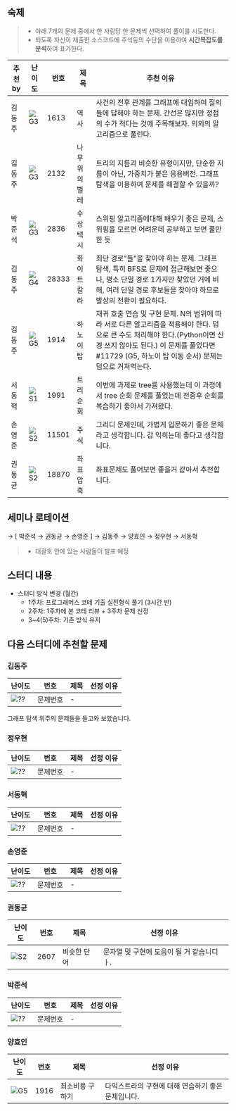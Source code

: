 <!-- 문제 템플릿

| 난이도 | 번호     | 제목 | 선정 이유 |
| ------ | -------- | ---- | --------- |
| ![??]  | 문제번호 | -    |           |

-->

## 숙제

> -   아래 7개의 문제 중에서 한 사람당 한 문제씩 선택하여 풀이를 시도한다.
> -   되도록 자신이 제출한 소스코드에 주석등의 수단을 이용하여 **시간복잡도를 분석**하여 표기한다.

| 추천 by | 난이도 | 번호  | 제목           | 추천 이유                                                                                                                                                                                                                       |
| ------- | ------ | ----- | -------------- | ------------------------------------------------------------------------------------------------------------------------------------------------------------------------------------------------------------------------------- |
| 김동주  | ![G3]  | 1613  | 역사           | 사건의 전후 관계를 그래프에 대입하여 질의들에 답해야 하는 문제. 간선은 많지만 정점의 수가 적다는 것에 주목해보자. 의외의 알고리즘으로 풀린다.                                                                                   |
| 김동주  | ![G3]  | 2132  | 나무 위의 벌레 | 트리의 지름과 비슷한 유형이지만, 단순한 지름이 아닌, 가중치가 붙은 응용버전. 그래프 탐색을 이용하여 문제를 해결할 수 있을까?                                                                                                    |
| 박준석  | ![G3]  | 2836  | 수상 택시      | 스위핑 알고리즘에대해 배우기 좋은 문제, 스위핑을 모르면 어려운데 공부하고 보면 풀만한 듯                                                                                                                                        |
| 김동주  | ![G4]  | 28333 | 화이트 칼라    | 최단 경로"들"을 찾아야 하는 문제. 그래프 탐색, 특히 BFS로 문제에 접근해보면 좋으나, 평소 단일 경로 1가지만 찾았던 거에 비해, 여러 단일 경로 후보들을 찾아야 하므로 발상의 전환이 필요하다.                                      |
| 김동주  | ![G5]  | 1914  | 하노이 탑      | 재귀 호출 연습 및 구현 문제. N의 범위에 따라 서로 다른 알고리즘을 적용해야 한다. 덤으로 큰 수도 처리해야 한다.(Python이면 신경 쓰지 않아도 된다.) 이 문제를 풀었다면 #11729 (G5, 하노이 탑 이동 순서) 문제는 덤으로 거져먹는다. |
| 서동혁  | ![S1]  | 1991  | 트리순회       | 이번에 과제로 tree를 사용했는데 이 과정에서 tree 순회 문제를 풀었는데 전중후 순회를 복습하기 좋아서 가져왔다.                                                                                                                   |
| 손영준  | ![S2]  | 11501 | 주식           | 그리디 문제인데, 가볍게 입문하기 좋은 문제라고 생각합니다. 감 익히는데 좋다고 생각합니다.                                                                                                                                       |
| 권동균  | ![S2]  | 18870 | 좌표 압축      | 좌표문제도 풀어보면 좋을거 같아서 추천합니다.                                                                                                                                                                                   |

## 세미나 로테이션

→ [ 박준석 → 권동균 → 손영준 ] → 김동주 → 양효인 → 정우현 → 서동혁

> -   대괄호 안에 있는 사람들이 발표 예정

## 스터디 내용

-   스터디 방식 변경 (월간)
    -   1주차: 프로그래머스 코테 기출 실전형식 풀기 (3시간 반)
    -   2주차: 1주차에 본 코테 리뷰 + 3주차 문제 선정
    -   3~4(5)주차: 기존 방식 유지

## 다음 스터디에 추천할 문제

### 김동주

| 난이도 | 번호     | 제목 | 선정 이유 |
| ------ | -------- | ---- | --------- |
| ![??]  | 문제번호 | -    |           |

그래프 탐색 위주의 문제들을 들고와 보았습니다.

### 정우현

| 난이도 | 번호     | 제목 | 선정 이유 |
| ------ | -------- | ---- | --------- |
| ![??]  | 문제번호 | -    |           |

### 서동혁

| 난이도 | 번호     | 제목 | 선정 이유 |
| ------ | -------- | ---- | --------- |
| ![??]  | 문제번호 | -    |           |

### 손영준

| 난이도 | 번호     | 제목 | 선정 이유 |
| ------ | -------- | ---- | --------- |
| ![??]  | 문제번호 | -    |           |

### 권동균

| 난이도 | 번호     | 제목 | 선정 이유 |
| ------ | -------- | ---- | --------- |
| ![S2]  | 2607 | 비슷한 단어 |  문자열 및 구현에 도움이 될 거 같습니디ㅏ.     |

### 박준석

| 난이도 | 번호     | 제목 | 선정 이유 |
| ------ | -------- | ---- | --------- |
| ![??]  | 문제번호 | -    |           |

### 양효인

| 난이도 | 번호     | 제목 | 선정 이유 |
| ------ | -------- | ---- | --------- |
| ![G5]  | 1916 | 최소비용 구하기 | 다익스트라의 구현에 대해 연습하기 좋은 문제입니다. |

<!-- solved.ac 문제 난이도 별 태그 이미지 -->

[P1]: https://d2gd6pc034wcta.cloudfront.net/tier/20.svg
[P2]: https://d2gd6pc034wcta.cloudfront.net/tier/19.svg
[P3]: https://d2gd6pc034wcta.cloudfront.net/tier/18.svg
[P4]: https://d2gd6pc034wcta.cloudfront.net/tier/17.svg
[P5]: https://d2gd6pc034wcta.cloudfront.net/tier/16.svg
[G1]: https://d2gd6pc034wcta.cloudfront.net/tier/15.svg
[G2]: https://d2gd6pc034wcta.cloudfront.net/tier/14.svg
[G3]: https://d2gd6pc034wcta.cloudfront.net/tier/13.svg
[G4]: https://d2gd6pc034wcta.cloudfront.net/tier/12.svg
[G5]: https://d2gd6pc034wcta.cloudfront.net/tier/11.svg
[S1]: https://d2gd6pc034wcta.cloudfront.net/tier/10.svg
[S2]: https://d2gd6pc034wcta.cloudfront.net/tier/9.svg
[S3]: https://d2gd6pc034wcta.cloudfront.net/tier/8.svg
[S4]: https://d2gd6pc034wcta.cloudfront.net/tier/7.svg
[S5]: https://d2gd6pc034wcta.cloudfront.net/tier/6.svg
[??]: https://d2gd6pc034wcta.cloudfront.net/tier/0.svg
